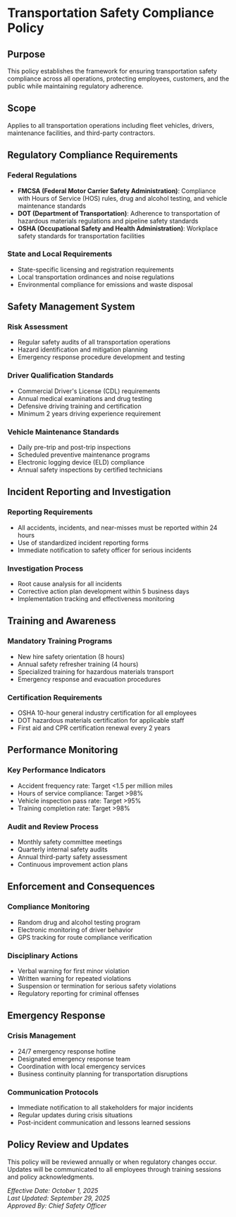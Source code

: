 # Transportation Safety Compliance Policy

## Purpose
This policy establishes the framework for ensuring transportation safety compliance across all operations, protecting employees, customers, and the public while maintaining regulatory adherence.

## Scope
Applies to all transportation operations including fleet vehicles, drivers, maintenance facilities, and third-party contractors.

## Regulatory Compliance Requirements

### Federal Regulations
- **FMCSA (Federal Motor Carrier Safety Administration)**: Compliance with Hours of Service (HOS) rules, drug and alcohol testing, and vehicle maintenance standards
- **DOT (Department of Transportation)**: Adherence to transportation of hazardous materials regulations and pipeline safety standards
- **OSHA (Occupational Safety and Health Administration)**: Workplace safety standards for transportation facilities

### State and Local Requirements
- State-specific licensing and registration requirements
- Local transportation ordinances and noise regulations
- Environmental compliance for emissions and waste disposal

## Safety Management System

### Risk Assessment
- Regular safety audits of all transportation operations
- Hazard identification and mitigation planning
- Emergency response procedure development and testing

### Driver Qualification Standards
- Commercial Driver's License (CDL) requirements
- Annual medical examinations and drug testing
- Defensive driving training and certification
- Minimum 2 years driving experience requirement

### Vehicle Maintenance Standards
- Daily pre-trip and post-trip inspections
- Scheduled preventive maintenance programs
- Electronic logging device (ELD) compliance
- Annual safety inspections by certified technicians

## Incident Reporting and Investigation

### Reporting Requirements
- All accidents, incidents, and near-misses must be reported within 24 hours
- Use of standardized incident reporting forms
- Immediate notification to safety officer for serious incidents

### Investigation Process
- Root cause analysis for all incidents
- Corrective action plan development within 5 business days
- Implementation tracking and effectiveness monitoring

## Training and Awareness

### Mandatory Training Programs
- New hire safety orientation (8 hours)
- Annual safety refresher training (4 hours)
- Specialized training for hazardous materials transport
- Emergency response and evacuation procedures

### Certification Requirements
- OSHA 10-hour general industry certification for all employees
- DOT hazardous materials certification for applicable staff
- First aid and CPR certification renewal every 2 years

## Performance Monitoring

### Key Performance Indicators
- Accident frequency rate: Target <1.5 per million miles
- Hours of service compliance: Target >98%
- Vehicle inspection pass rate: Target >95%
- Training completion rate: Target >98%

### Audit and Review Process
- Monthly safety committee meetings
- Quarterly internal safety audits
- Annual third-party safety assessment
- Continuous improvement action plans

## Enforcement and Consequences

### Compliance Monitoring
- Random drug and alcohol testing program
- Electronic monitoring of driver behavior
- GPS tracking for route compliance verification

### Disciplinary Actions
- Verbal warning for first minor violation
- Written warning for repeated violations
- Suspension or termination for serious safety violations
- Regulatory reporting for criminal offenses

## Emergency Response

### Crisis Management
- 24/7 emergency response hotline
- Designated emergency response team
- Coordination with local emergency services
- Business continuity planning for transportation disruptions

### Communication Protocols
- Immediate notification to all stakeholders for major incidents
- Regular updates during crisis situations
- Post-incident communication and lessons learned sessions

## Policy Review and Updates
This policy will be reviewed annually or when regulatory changes occur. Updates will be communicated to all employees through training sessions and policy acknowledgments.

*Effective Date: October 1, 2025*  
*Last Updated: September 29, 2025*  
*Approved By: Chief Safety Officer*